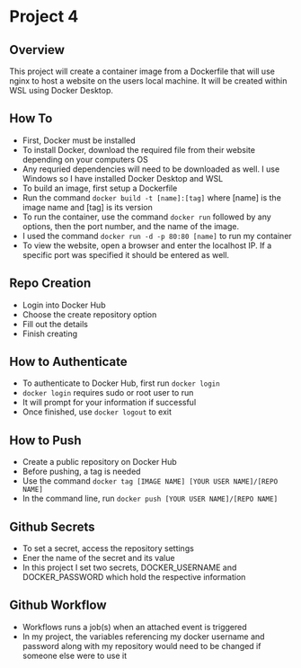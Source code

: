 # Project 4

## Overview

This project will create a container image from a Dockerfile that will use nginx to host a website on the users local machine. It will be created within WSL using Docker Desktop.

## How To

- First, Docker must be installed
- To install Docker, download the required file from their website depending on your computers OS
- Any requried dependencies will need to be downloaded as well. I use Windows so I have installed Docker Desktop and WSL
- To build an image, first setup a Dockerfile
- Run the command `docker build -t [name]:[tag]` where [name] is the image name and [tag] is its version
- To run the container, use the command `docker run` followed by any options, then the port number, and the name of the image.
- I used the command `docker run -d -p 80:80 [name]` to run my container
- To view the website, open a browser and enter the localhost IP. If a specific port was specified it should be entered as well.

## Repo Creation

- Login into Docker Hub
- Choose the create repository option
- Fill out the details
- Finish creating

## How to Authenticate 

- To authenticate to Docker Hub, first run `docker login`
- `docker login` requires sudo or root user to run
- It will prompt for your information if successful
- Once finished, use `docker logout` to exit

## How to Push

- Create a public repository on Docker Hub
- Before pushing, a tag is needed
- Use the command `docker tag [IMAGE NAME] [YOUR USER NAME]/[REPO NAME]`
- In the command line, run `docker push [YOUR USER NAME]/[REPO NAME]`

## Github Secrets

- To set a secret, access the repository settings
- Ener the name of the secret and its value
- In this project I set two secrets, DOCKER_USERNAME and DOCKER_PASSWORD which hold the respective information

## Github Workflow

- Workflows runs a job(s) when an attached event is triggered
- In my project, the variables referencing my docker username and password along with my repository would need to be changed if someone else were to use it
